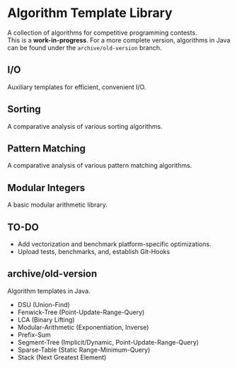 # Algorithm Template Library
A collection of algorithms for competitive programming contests.  
This is a **work-in-progress**. For a more complete version, algorithms in Java can be found under the `archive/old-version` branch.

## I/O
Auxiliary templates for efficient, convenient I/O.  

## Sorting
A comparative analysis of various sorting algorithms.  

## Pattern Matching
A comparative analysis of various pattern matching algorithms.  

## Modular Integers
A basic modular arithmetic library.  

## TO-DO
- Add vectorization and benchmark platform-specific optimizations.
- Upload tests, benchmarks, and, establish Git-Hooks

## archive/old-version
Algorithm templates in Java.
- DSU (Union-Find)
- Fenwick-Tree (Point-Update-Range-Query)
- LCA (Binary Lifting)
- Modular-Arithmetic (Exponentiation, Inverse)
- Prefix-Sum
- Segment-Tree (Implicit/Dynamic, Point-Update-Range-Query)
- Sparse-Table (Static Range-Minimum-Query)
- Stack (Next Greatest Element)
